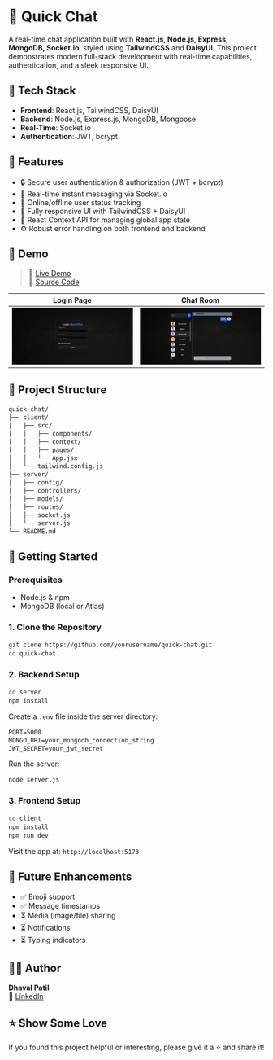 # 💬 Quick Chat

A real-time chat application built with **React.js, Node.js, Express, MongoDB, Socket.io**, styled using **TailwindCSS** and **DaisyUI**. This project demonstrates modern full-stack development with real-time capabilities, authentication, and a sleek responsive UI.

## 🚀 Tech Stack

- **Frontend**: React.js, TailwindCSS, DaisyUI
- **Backend**: Node.js, Express.js, MongoDB, Mongoose
- **Real-Time**: Socket.io
- **Authentication**: JWT, bcrypt

## 🌟 Features

- 🔒 Secure user authentication & authorization (JWT + bcrypt)
- 💬 Real-time instant messaging via Socket.io
- 👀 Online/offline user status tracking
- 📱 Fully responsive UI with TailwindCSS + DaisyUI
- 🧠 React Context API for managing global app state
- ⚙️ Robust error handling on both frontend and backend

## 📸 Demo

> 🔗 [Live Demo](https://quickchat-qv8k.onrender.com/)  
> 📂 [Source Code](https://github.com/dhaval-patil)

| Login Page | Chat Room |
|------------|-----------|
| ![Login](frontend/public/login.png) | ![Chat Room](frontend/public/home.png) |

## 📁 Project Structure

```
quick-chat/
├── client/
│   ├── src/
│   │   ├── components/
│   │   ├── context/
│   │   ├── pages/
│   │   └── App.jsx
│   └── tailwind.config.js
├── server/
│   ├── config/
│   ├── controllers/
│   ├── models/
│   ├── routes/
│   ├── socket.js
│   └── server.js
└── README.md
```

## 🔧 Getting Started

### Prerequisites

- Node.js & npm
- MongoDB (local or Atlas)

### 1. Clone the Repository

```bash
git clone https://github.com/yourusername/quick-chat.git
cd quick-chat
```

### 2. Backend Setup

```bash
cd server
npm install
```

Create a `.env` file inside the server directory:

```env
PORT=5000
MONGO_URI=your_mongodb_connection_string
JWT_SECRET=your_jwt_secret
```

Run the server:

```bash
node server.js
```

### 3. Frontend Setup

```bash
cd client
npm install
npm run dev
```

Visit the app at: `http://localhost:5173`

## 🧪 Future Enhancements

- ✅ Emoji support
- ✅ Message timestamps
- ⏳ Media (image/file) sharing
- ⏳ Notifications
- ⏳ Typing indicators

## 🙋‍♂️ Author

**Dhaval Patil**  
🔗 [LinkedIn](https://www.linkedin.com/in/dhaval-patill/)

## ⭐️ Show Some Love

If you found this project helpful or interesting, please give it a ⭐️ and share it!

